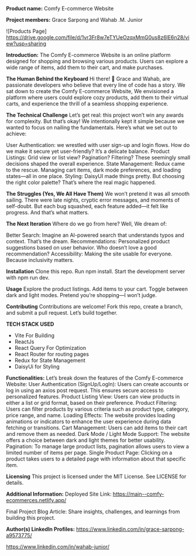**Product name:** Comfy E-commerce Website

**Project members:** Grace Sarpong and Wahab .M. Junior

![Products Page] https://drive.google.com/file/d/1vr3Fr8w7eTYUeOzqxMmG0us8z6lE6n28/view?usp=sharing

**Introduction:**
The Comfy E-commerce Website is an online platform designed for shopping and browsing various products. Users can explore a wide range of items, add them to their cart, and make purchases.

**The Human Behind the Keyboard**
Hi there! 👋 Grace and Wahab, are passionate developers who believe that every line of code has a story. We sat down to create the Comfy E-commerce Website, We envisioned a platform where users could explore cozy products, add them to their virtual carts, and experience the thrill of a seamless shopping experience.

**The Technical Challenge**
Let’s get real: this project won’t win any awards for complexity. But that’s okay! We intentionally kept it simple because we wanted to focus on nailing the fundamentals. Here’s what we set out to achieve:

User Authentication: we wrestled with user sign-up and login flows. How do we make it secure yet user-friendly? It’s a delicate balance.
Product Listings: Grid view or list view? Pagination? Filtering? These seemingly small decisions shaped the overall experience.
State Management: Redux came to the rescue. Managing cart items, dark mode preferences, and loading states—all in one place.
Styling: DaisyUI made things pretty. But choosing the right color palette? That’s where the real magic happened.

**The Struggles (Yes, We All Have Them)**
We won’t pretend it was all smooth sailing. There were late nights, cryptic error messages, and moments of self-doubt. But each bug squashed, each feature added—it felt like progress. And that’s what matters.

**The Next Iteration**
Where do we go from here? Well, We dream of:

Better Search: Imagine an AI-powered search that understands typos and context. That’s the dream.
Recommendations: Personalized product suggestions based on user behavior. Who doesn’t love a good recommendation?
Accessibility: Making the site usable for everyone. Because inclusivity matters.

**Installation**
Clone this repo.
Run npm install.
Start the development server with npm run dev.

**Usage**
Explore the product listings.
Add items to your cart.
Toggle between dark and light modes.
Pretend you’re shopping—I won’t judge.

**Contributing**
Contributions are welcome! Fork this repo, create a branch, and submit a pull request. Let’s build together.

**TECH STACK USED**

- Vite For Building
- ReactJs
- React Query For Optimization
- React Router for routing pages
- Redux for State Management
- DaisyUi for Styling

**Functionalities:**
Let’s break down the features of the Comfy E-commerce Website:
User Authentication (SignUp/LogIn):
Users can create accounts or log in using an axios post request. This ensures secure access to personalized features.
Product Listing View:
Users can view products in either a list or grid format, based on their preference.
Product Filtering:
Users can filter products by various criteria such as product type, category, price range, and name.
Loading Effects:
The website provides loading animations or indicators to enhance the user experience during data fetching or transitions.
Cart Management:
Users can add items to their cart and remove them as needed.
Dark Mode / Light Mode Support:
The website offers a choice between dark and light themes for better usability.
Pagination:
To manage large product lists, pagination allows users to view a limited number of items per page.
Single Product Page:
Clicking on a product takes users to a detailed page with information about that specific item.

**Licensing**
This project is licensed under the MIT License. See LICENSE for details.

**Additional Information:**
Deployed Site Link: https://main--comfy-ecommerces.netlify.app/

Final Project Blog Article: Share insights, challenges, and learnings from building this project.

**Author(s) LinkedIn Profiles:**
https://www.linkedin.com/in/grace-sarpong-a9573775/

https://www.linkedin.com/in/wahab-junior/
